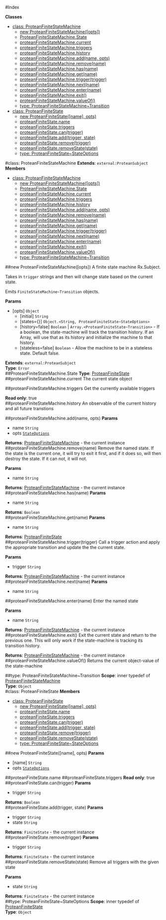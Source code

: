 #Index

**Classes**

* [class: ProteanFiniteStateMachine](#ProteanFiniteStateMachine)
  * [new ProteanFiniteStateMachine([opts])](#new_ProteanFiniteStateMachine)
  * [ProteanFiniteStateMachine.State](#ProteanFiniteStateMachine.State)
  * [proteanFiniteStateMachine.current](#ProteanFiniteStateMachine#current)
  * [proteanFiniteStateMachine.triggers](#ProteanFiniteStateMachine#triggers)
  * [proteanFiniteStateMachine.history](#ProteanFiniteStateMachine#history)
  * [proteanFiniteStateMachine.add(name, opts)](#ProteanFiniteStateMachine#add)
  * [proteanFiniteStateMachine.remove(name)](#ProteanFiniteStateMachine#remove)
  * [proteanFiniteStateMachine.has(name)](#ProteanFiniteStateMachine#has)
  * [proteanFiniteStateMachine.get(name)](#ProteanFiniteStateMachine#get)
  * [proteanFiniteStateMachine.trigger(trigger)](#ProteanFiniteStateMachine#trigger)
  * [proteanFiniteStateMachine.next(name)](#ProteanFiniteStateMachine#next)
  * [proteanFiniteStateMachine.enter(name)](#ProteanFiniteStateMachine#enter)
  * [proteanFiniteStateMachine.exit()](#ProteanFiniteStateMachine#exit)
  * [proteanFiniteStateMachine.valueOf()](#ProteanFiniteStateMachine#valueOf)
  * [type: ProteanFiniteStateMachine~Transition](#ProteanFiniteStateMachine..Transition)
* [class: ProteanFiniteState](#ProteanFiniteState)
  * [new ProteanFiniteState([name], opts)](#new_ProteanFiniteState)
  * [proteanFiniteState.name](#ProteanFiniteState#name)
  * [proteanFiniteState.triggers](#ProteanFiniteState#triggers)
  * [proteanFiniteState.can(trigger)](#ProteanFiniteState#can)
  * [proteanFiniteState.add(trigger, state)](#ProteanFiniteState#add)
  * [proteanFiniteState.remove(trigger)](#ProteanFiniteState#remove)
  * [proteanFiniteState.removeState(state)](#ProteanFiniteState#removeState)
  * [type: ProteanFiniteState~StateOptions](#ProteanFiniteState..StateOptions)
 
<a name="ProteanFiniteStateMachine"></a>
#class: ProteanFiniteStateMachine
**Extends**: `external:ProteanSubject`  
**Members**

* [class: ProteanFiniteStateMachine](#ProteanFiniteStateMachine)
  * [new ProteanFiniteStateMachine([opts])](#new_ProteanFiniteStateMachine)
  * [ProteanFiniteStateMachine.State](#ProteanFiniteStateMachine.State)
  * [proteanFiniteStateMachine.current](#ProteanFiniteStateMachine#current)
  * [proteanFiniteStateMachine.triggers](#ProteanFiniteStateMachine#triggers)
  * [proteanFiniteStateMachine.history](#ProteanFiniteStateMachine#history)
  * [proteanFiniteStateMachine.add(name, opts)](#ProteanFiniteStateMachine#add)
  * [proteanFiniteStateMachine.remove(name)](#ProteanFiniteStateMachine#remove)
  * [proteanFiniteStateMachine.has(name)](#ProteanFiniteStateMachine#has)
  * [proteanFiniteStateMachine.get(name)](#ProteanFiniteStateMachine#get)
  * [proteanFiniteStateMachine.trigger(trigger)](#ProteanFiniteStateMachine#trigger)
  * [proteanFiniteStateMachine.next(name)](#ProteanFiniteStateMachine#next)
  * [proteanFiniteStateMachine.enter(name)](#ProteanFiniteStateMachine#enter)
  * [proteanFiniteStateMachine.exit()](#ProteanFiniteStateMachine#exit)
  * [proteanFiniteStateMachine.valueOf()](#ProteanFiniteStateMachine#valueOf)
  * [type: ProteanFiniteStateMachine~Transition](#ProteanFiniteStateMachine..Transition)

<a name="new_ProteanFiniteStateMachine"></a>
##new ProteanFiniteStateMachine([opts])
A finite state machine Rx.Subject.

Takes in `trigger` strings and then will change state based on the current
state.

Emits `FiniteStateMachine~Transition` objects.

**Params**

- \[opts\] `Object`  
  - \[initial\] `String`  
  - \[states={}\] `Object.<String, ProteanFiniteState~StateOptions>`  
  - \[history=false\] `Boolean` | `Array.<ProteanFiniteState~Transition>` - If
a boolean, the state-machine will track the transition history. If an Array,
will use that as its history and initialize the machine to that history.  
  - \[stateless=false\] `Boolean` - Allow the machine to be in a
stateless state. Default false.  

**Extends**: `external:ProteanSubject`  
**Type**: `Error`  
<a name="ProteanFiniteStateMachine.State"></a>
##ProteanFiniteStateMachine.State
**Type**: [ProteanFiniteState](#ProteanFiniteState)  
<a name="ProteanFiniteStateMachine#current"></a>
##proteanFiniteStateMachine.current
The current state object

<a name="ProteanFiniteStateMachine#triggers"></a>
##proteanFiniteStateMachine.triggers
Get the currently available triggers

**Read only**: true  
<a name="ProteanFiniteStateMachine#history"></a>
##proteanFiniteStateMachine.history
An observable of the current history and all future transtions

<a name="ProteanFiniteStateMachine#add"></a>
##proteanFiniteStateMachine.add(name, opts)
**Params**

- name `String`  
- opts <code>[StateOptions](#ProteanFiniteState..StateOptions)</code>  

**Returns**: [ProteanFiniteStateMachine](#ProteanFiniteStateMachine) - the current instance  
<a name="ProteanFiniteStateMachine#remove"></a>
##proteanFiniteStateMachine.remove(name)
Remove the named state. If the state is the current one, it will try to
exit it first, and if it does so, will then destroy the state. If it can
not, it will not.

**Params**

- name `String`  

**Returns**: [ProteanFiniteStateMachine](#ProteanFiniteStateMachine) - the current instance  
<a name="ProteanFiniteStateMachine#has"></a>
##proteanFiniteStateMachine.has(name)
**Params**

- name `String`  

**Returns**: `Boolean`  
<a name="ProteanFiniteStateMachine#get"></a>
##proteanFiniteStateMachine.get(name)
**Params**

- name `String`  

**Returns**: [ProteanFiniteState](#ProteanFiniteState)  
<a name="ProteanFiniteStateMachine#trigger"></a>
##proteanFiniteStateMachine.trigger(trigger)
Call a trigger action and apply the appropriate transition and update the
the current state.

**Params**

- trigger `String`  

**Returns**: [ProteanFiniteStateMachine](#ProteanFiniteStateMachine) - the current instance  
<a name="ProteanFiniteStateMachine#next"></a>
##proteanFiniteStateMachine.next(name)
**Params**

- name `String`  

<a name="ProteanFiniteStateMachine#enter"></a>
##proteanFiniteStateMachine.enter(name)
Enter the named state

**Params**

- name `String`  

**Returns**: [ProteanFiniteStateMachine](#ProteanFiniteStateMachine) - the current instance  
<a name="ProteanFiniteStateMachine#exit"></a>
##proteanFiniteStateMachine.exit()
Exit the current state and return to the previous one. This will only
work if the state-machine is tracking its transition history.

**Returns**: [ProteanFiniteStateMachine](#ProteanFiniteStateMachine) - the current instance  
<a name="ProteanFiniteStateMachine#valueOf"></a>
##proteanFiniteStateMachine.valueOf()
Returns the current object-value of the state-machine

<a name="ProteanFiniteStateMachine..Transition"></a>
##type: ProteanFiniteStateMachine~Transition
**Scope**: inner typedef of [ProteanFiniteStateMachine](#ProteanFiniteStateMachine)  
**Type**: `Object`  
<a name="ProteanFiniteState"></a>
#class: ProteanFiniteState
**Members**

* [class: ProteanFiniteState](#ProteanFiniteState)
  * [new ProteanFiniteState([name], opts)](#new_ProteanFiniteState)
  * [proteanFiniteState.name](#ProteanFiniteState#name)
  * [proteanFiniteState.triggers](#ProteanFiniteState#triggers)
  * [proteanFiniteState.can(trigger)](#ProteanFiniteState#can)
  * [proteanFiniteState.add(trigger, state)](#ProteanFiniteState#add)
  * [proteanFiniteState.remove(trigger)](#ProteanFiniteState#remove)
  * [proteanFiniteState.removeState(state)](#ProteanFiniteState#removeState)
  * [type: ProteanFiniteState~StateOptions](#ProteanFiniteState..StateOptions)

<a name="new_ProteanFiniteState"></a>
##new ProteanFiniteState([name], opts)
**Params**

- \[name\] `String`  
- opts <code>[StateOptions](#ProteanFiniteState..StateOptions)</code>  

<a name="ProteanFiniteState#name"></a>
##proteanFiniteState.name
<a name="ProteanFiniteState#triggers"></a>
##proteanFiniteState.triggers
**Read only**: true  
<a name="ProteanFiniteState#can"></a>
##proteanFiniteState.can(trigger)
**Params**

- trigger `String`  

**Returns**: `Boolean`  
<a name="ProteanFiniteState#add"></a>
##proteanFiniteState.add(trigger, state)
**Params**

- trigger `String`  
- state `String`  

**Returns**: `FiniteState` - the current instance  
<a name="ProteanFiniteState#remove"></a>
##proteanFiniteState.remove(trigger)
**Params**

- trigger `String`  

**Returns**: `FiniteState` - the current instance  
<a name="ProteanFiniteState#removeState"></a>
##proteanFiniteState.removeState(state)
Remove all triggers with the given state

**Params**

- state `String`  

**Returns**: `FiniteState` - the current instance  
<a name="ProteanFiniteState..StateOptions"></a>
##type: ProteanFiniteState~StateOptions
**Scope**: inner typedef of [ProteanFiniteState](#ProteanFiniteState)  
**Type**: `Object`  
